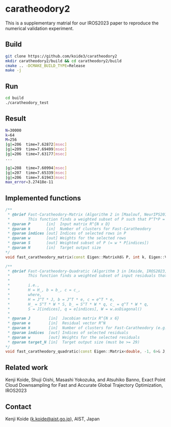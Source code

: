 # caratheodory2

This is a supplementary matrial for our IROS2023 paper to reproduce the numerical validation experiment.

## Build

```bash
git clone https://github.com/koide3/caratheodory2
mkdir caratheodory2/build && cd caratheodory2/build
cmake .. -DCMAKE_BUILD_TYPE=Release
make -j
```

## Run

```bash
cd build
./caratheodory_test
```

## Result

```bash
N=30000
k=64
M=256
|g|=206  time=7.62872[msec]
|g|=209  time=7.69499[msec]
|g|=206  time=7.63177[msec]
...

|g|=208  time=7.60994[msec]
|g|=207  time=7.65339[msec]
|g|=206  time=7.61943[msec]
max_error=3.27418e-11
```

## Implemented functions

```cpp
/**
 * @brief Fast-Caratheodory-Matrix (Algorithm 2 in [Maalouf, NeurIPS2019])
 *        This function finds a weighted subset of P such that P^T*P = S^T*S
 * @param P       [in]  Input matrix R^{N x D}
 * @param k       [in]  Number of clusters for Fast-Caratheodory
 * @param indices [out] Indices of selected rows in P
 * @param w       [out] Weights for the selected rows
 * @param S       [out] Weighted subset of P (= w * P[indices])
 * @param N       [in]  Target output size
*/
void fast_caratheodory_matrix(const Eigen::MatrixXd& P, int k, Eigen::VectorXi& indices, Eigen::VectorXd& w, Eigen::MatrixXd& S, int N);

/**
 * @brief Fast-Caratheodory-Quadratic (Algorithm 3 in [Koide, IROS2023]).
 *        This function finds a weighted subset of input residuals that exactly recovers the original quadratic error function.
 *
 *        i.e.,
 *        H = H_, b = b_, c = c_,
 *        where,
 *        H = J^T * J, b = J^T * e, c = e^T * e,
 *        H_ = S^T * W * S, b_ = S^T * W * q, c_ = q^T * W * q,
 *        S = J[indices], q = e[indices], W = w.asDiagonal()
 *
 * @param J        [in]  Jacobian matrix R^{N x 6}
 * @param e        [in]  Residual vector R^N
 * @param k        [in]  Number of clusters for Fast-Caratheodory (e.g., 64)
 * @param indices  [out] Indices of selected residuals
 * @param w        [out] Weights for the selected residuals
 * @param target_N [in]  Target output size (must be >= 29)
*/
void fast_caratheodory_quadratic(const Eigen::Matrix<double, -1, 6>& J, const Eigen::VectorXd& e, int k, Eigen::VectorXi& indices, Eigen::VectorXd& w, int target_N);
```

## Related work

Kenji Koide, Shuji Oishi, Masashi Yokozuka, and Atsuhiko Banno, Exact Point Cloud Downsampling for Fast and Accurate Global Trajectory Optimization, IROS2023


## Contact

Kenji Koide (k.koide@aist.go.jp), AIST, Japan
